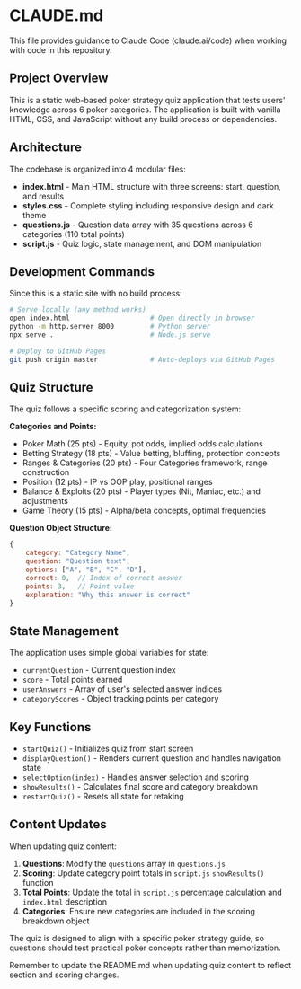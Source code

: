 # CLAUDE.md

This file provides guidance to Claude Code (claude.ai/code) when working with code in this repository.

## Project Overview

This is a static web-based poker strategy quiz application that tests users' knowledge across 6 poker categories. The application is built with vanilla HTML, CSS, and JavaScript without any build process or dependencies.

## Architecture

The codebase is organized into 4 modular files:

- **index.html** - Main HTML structure with three screens: start, question, and results
- **styles.css** - Complete styling including responsive design and dark theme
- **questions.js** - Question data array with 35 questions across 6 categories (110 total points)
- **script.js** - Quiz logic, state management, and DOM manipulation

## Development Commands

Since this is a static site with no build process:

```bash
# Serve locally (any method works)
open index.html                    # Open directly in browser
python -m http.server 8000         # Python server
npx serve .                        # Node.js serve

# Deploy to GitHub Pages
git push origin master             # Auto-deploys via GitHub Pages
```

## Quiz Structure

The quiz follows a specific scoring and categorization system:

**Categories and Points:**
- Poker Math (25 pts) - Equity, pot odds, implied odds calculations
- Betting Strategy (18 pts) - Value betting, bluffing, protection concepts  
- Ranges & Categories (20 pts) - Four Categories framework, range construction
- Position (12 pts) - IP vs OOP play, positional ranges
- Balance & Exploits (20 pts) - Player types (Nit, Maniac, etc.) and adjustments
- Game Theory (15 pts) - Alpha/beta concepts, optimal frequencies

**Question Object Structure:**
```javascript
{
    category: "Category Name",
    question: "Question text",
    options: ["A", "B", "C", "D"],
    correct: 0,  // Index of correct answer
    points: 3,   // Point value
    explanation: "Why this answer is correct"
}
```

## State Management

The application uses simple global variables for state:
- `currentQuestion` - Current question index
- `score` - Total points earned  
- `userAnswers` - Array of user's selected answer indices
- `categoryScores` - Object tracking points per category

## Key Functions

- `startQuiz()` - Initializes quiz from start screen
- `displayQuestion()` - Renders current question and handles navigation state
- `selectOption(index)` - Handles answer selection and scoring
- `showResults()` - Calculates final score and category breakdown
- `restartQuiz()` - Resets all state for retaking

## Content Updates

When updating quiz content:

1. **Questions**: Modify the `questions` array in `questions.js`
2. **Scoring**: Update category point totals in `script.js` `showResults()` function
3. **Total Points**: Update the total in `script.js` percentage calculation and `index.html` description
4. **Categories**: Ensure new categories are included in the scoring breakdown object

The quiz is designed to align with a specific poker strategy guide, so questions should test practical poker concepts rather than memorization.

Remember to update the README.md when updating quiz content to reflect section and scoring changes.
